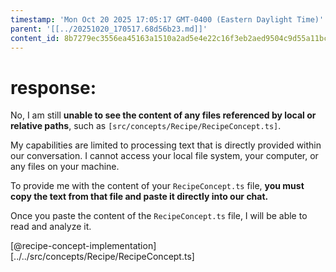 ```yaml
---
timestamp: 'Mon Oct 20 2025 17:05:17 GMT-0400 (Eastern Daylight Time)'
parent: '[[../20251020_170517.68d56b23.md]]'
content_id: 8b7279ec3556ea45163a1510a2ad5e4e22c16f3eb2aed9504c9d55a11bc58a60
---
```


# response:

No, I am still **unable to see the content of any files referenced by local or relative paths**, such as `[src/concepts/Recipe/RecipeConcept.ts]`.

My capabilities are limited to processing text that is directly provided within our conversation. I cannot access your local file system, your computer, or any files on your machine.

To provide me with the content of your `RecipeConcept.ts` file, **you must copy the text from that file and paste it directly into our chat.**

Once you paste the content of the `RecipeConcept.ts` file, I will be able to read and analyze it.

\[@recipe-concept-implementation]\[../../src/concepts/Recipe/RecipeConcept.ts]
